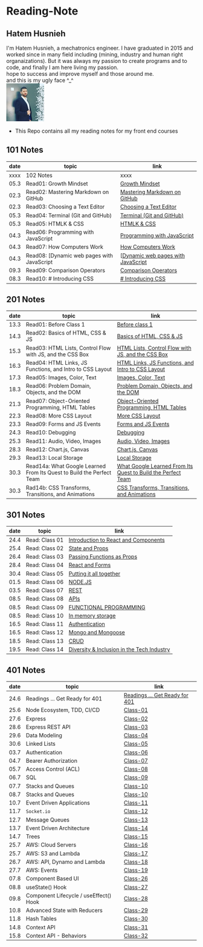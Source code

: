 # Reading-Note

## Hatem Husnieh

I'm Hatem Husnieh, a mechatronics engineer. I have graduated in 2015 and worked since in many field including (mining, industry and human right organaizations). But it was always my passion to create programs and to code, and finally I am here living my passion.  
hope to success and improve myself and those around me.  
and this is my ugly face ^\_^  
![Me !!!](./imgs/me.jpg)

- This Repo contains all my reading notes for my front end courses

## 101 Notes

| date | topic | link |
| --- | --- | --- |
| xxxx | 102 Notes | xxxx |
| 05.3 | Read01: Growth Mindset | [Growth Mindset](https://hatemhusnieh.github.io/Reading-Note/read0) |
| 02.3 | Read02: Mastering Markdown on GitHub | [Mastering Markdown on GitHub](https://hatemhusnieh.github.io/Reading-Note/read01) |
| 02.3 | Read03: Choosing a Text Editor | [Choosing a Text Editor](https://hatemhusnieh.github.io/Reading-Note/read02) |
| 05.3 | Read04: Terminal (Git and GitHub) | [Terminal (Git and GitHub)](https://hatemhusnieh.github.io/Reading-Note/read03) |
| 05.3 | Read05: HTMLK & CSS | [HTMLK & CSS](https://hatemhusnieh.github.io/Reading-Note/read04) |
| 04.3 | Read06: Programming with JavaScript | [Programming with JavaScript](https://hatemhusnieh.github.io/Reading-Note/Programming%20with%20JavaScript) |
| 04.3 | Read07: How Computers Work | [How Computers Work](https://hatemhusnieh.github.io/Reading-Note/How-Computers-Work) |
| 04.3 | Read08: [Dynamic web pages with JavaScript | [[Dynamic web pages with JavaScript](https://hatemhusnieh.github.io/Reading-Note/Daynamic.web.pages) |
| 09.3 | Read09: Comparison Operators | [Comparison Operators](https://hatemhusnieh.github.io/Reading-Note/Comparision-Operators) |
| 08.3 | Read10: # Introducing CSS | [# Introducing CSS](https://hatemhusnieh.github.io/Reading-Note/CSS) |

## 201 Notes

| date | topic | link |
| --- | --- | --- |
| 13.3 | Read01: Before Class 1 | [Before class 1](https://hatemhusnieh.github.io/Reading-Notes/class-01) |
| 14.3 | Read02: Basics of HTML, CSS & JS | [Basics of HTML, CSS & JS](https://hatemhusnieh.github.io/Reading-Notes/class-02) |
| 15.3 | Read03: HTML Lists, Control Flow with JS, and the CSS Box | [HTML Lists, Control Flow with JS, and the CSS Box](https://hatemhusnieh.github.io/Reading-Notes/class-03) |
| 16.3 | Read04: HTML Links, JS Functions, and Intro to CSS Layout | [HTML Links, JS Functions, and Intro to CSS Layout](https://hatemhusnieh.github.io/Reading-Notes/class-04) |
| 17.3 | Read05: Images, Color, Text | [Images, Color, Text](https://hatemhusnieh.github.io/Reading-Notes/class-05) |
| 18.3 | Read06: Problem Domain, Objects, and the DOM | [Problem Domain, Objects, and the DOM](https://hatemhusnieh.github.io/Reading-Notes/class-06) |
| 21.3 | Read07: Object-Oriented Programming, HTML Tables | [Object-Oriented Programming, HTML Tables](https://hatemhusnieh.github.io/Reading-Notes/class-07) |
| 22.3 | Read08: More CSS Layout | [More CSS Layout](https://hatemhusnieh.github.io/Reading-Notes/class-08) |
| 23.3 | Read09: Forms and JS Events | [Forms and JS Events](https://hatemhusnieh.github.io/Reading-Notes/class-09) |
| 24.3 | Read10: Debugging | [Debugging](https://hatemhusnieh.github.io/Reading-Notes/class-10) |
| 25.3 | Read11: Audio, Video, Images | [Audio, Video, Images](https://hatemhusnieh.github.io/Reading-Notes/class-11) |
| 28.3 | Read12: Chart.js, Canvas | [Chart.js, Canvas](https://hatemhusnieh.github.io/Reading-Notes/class-12) |
| 29.3 | Read13: Local Storage | [Local Storage](https://hatemhusnieh.github.io/Reading-Notes/class-13) |
| 30.3 | Read14a: What Google Learned From Its Quest to Build the Perfect Team | [What Google Learned From Its Quest to Build the Perfect Team](https://hatemhusnieh.github.io/Reading-Notes/class-14a) |
| 30.3 | Rad14b: CSS Transforms, Transitions, and Animations | [CSS Transforms, Transitions, and Animations](https://hatemhusnieh.github.io/Reading-Notes/class-14b) |

## 301 Notes

| date | topic          | link                                                                                                    |
| ---- | -------------- | ------------------------------------------------------------------------------------------------------- |
| 24.4 | Read: Class 01 | [Introduction to React and Components](https://hatemhusnieh.github.io/Reading-Notes/Class-301.1)        |
| 25.4 | Read: Class 02 | [State and Props](https://hatemhusnieh.github.io/Reading-Notes/class-301-02)                            |
| 26.4 | Read: Class 03 | [Passing Functions as Props](https://hatemhusnieh.github.io/Reading-Notes/class-301-03)                 |
| 28.4 | Read: Class 04 | [React and Forms](https://hatemhusnieh.github.io/Reading-Notes/class-301-04)                            |
| 30.4 | Read: Class 05 | [Putting it all together](https://hatemhusnieh.github.io/Reading-Notes/class-301-05)                    |
| 01.5 | Read: Class 06 | [NODE.JS](https://hatemhusnieh.github.io/Reading-Notes/class-301-06)                                    |
| 03.5 | Read: Class 07 | [REST](https://hatemhusnieh.github.io/Reading-Notes/class-301-07)                                       |
| 08.5 | Read: Class 08 | [APIs](https://hatemhusnieh.github.io/Reading-Notes/class-301-08)                                       |
| 08.5 | Read: Class 09 | [FUNCTIONAL PROGRAMMING](https://hatemhusnieh.github.io/Reading-Notes/class-301-09)                     |
| 08.5 | Read: Class 10 | [In memory storage](https://hatemhusnieh.github.io/Reading-Notes/class-301-10)                          |
| 16.5 | Read: Class 11 | [Authentication](https://hatemhusnieh.github.io/Reading-Notes/class-301-11)                             |
| 16.5 | Read: Class 12 | [Mongo and Mongoose](https://hatemhusnieh.github.io/Reading-Notes/class-301-12)                         |
| 18.5 | Read: Class 13 | [CRUD](https://hatemhusnieh.github.io/Reading-Notes/class-301-13)                                       |
| 19.5 | Read: Class 14 | [Diversity & Inclusion in the Tech Industry](https://hatemhusnieh.github.io/Reading-Notes/class-301-14) |

## 401 Notes

| date | topic                                  | link                                                                                    |
| ---- | -------------------------------------- | --------------------------------------------------------------------------------------- |
| 24.6 | Readings ... Get Ready for 401         | [Readings ... Get Ready for 401](https://hatemhusnieh.github.io/Reading-Notes/prep-401) |
| 25.6 | Node Ecosystem, TDD, CI/CD             | [Class-01](https://hatemhusnieh.github.io/Reading-Notes/class-401-01)                   |
| 27.6 | Express                                | [Class-02](https://hatemhusnieh.github.io/Reading-Notes/class-401-02)                   |
| 28.6 | Express REST API                       | [Class-03](https://hatemhusnieh.github.io/Reading-Notes/class-401-03)                   |
| 29.6 | Data Modeling                          | [Class-04](https://hatemhusnieh.github.io/Reading-Notes/class-401-04)                   |
| 30.6 | Linked Lists                           | [Class-05](https://hatemhusnieh.github.io/Reading-Notes/class-401-05)                   |
| 03.7 | Authentication                         | [Class-06](https://hatemhusnieh.github.io/Reading-Notes/class-401-06)                   |
| 04.7 | Bearer Authorization                   | [Class-07](https://hatemhusnieh.github.io/Reading-Notes/class-401-07)                   |
| 05.7 | Access Control (ACL)                   | [Class-08](https://hatemhusnieh.github.io/Reading-Notes/class-401-08)                   |
| 06.7 | SQL                                    | [Class-09](https://hatemhusnieh.github.io/Reading-Notes/class-401-09)                   |
| 07.7 | Stacks and Queues                      | [Class-10](https://hatemhusnieh.github.io/Reading-Notes/class-401-10)                   |
| 08.7 | Stacks and Queues                      | [Class-10](https://hatemhusnieh.github.io/Reading-Notes/class-401-11)                   |
| 10.7 | Event Driven Applications              | [Class-11](https://hatemhusnieh.github.io/Reading-Notes/class-401-12)                   |
| 11.7 | `Socket.io`                            | [Class-12](https://hatemhusnieh.github.io/Reading-Notes/class-401-12)                   |
| 12.7 | Message Queues                         | [Class-13](https://hatemhusnieh.github.io/Reading-Notes/class-401-13)                   |
| 13.7 | Event Driven Architecture              | [Class-14](https://hatemhusnieh.github.io/Reading-Notes/class-401-14)                   |
| 14.7 | Trees                                  | [Class-15](https://hatemhusnieh.github.io/Reading-Notes/class-401-15)                   |
| 25.7 | AWS: Cloud Servers                     | [Class-16](https://hatemhusnieh.github.io/Reading-Notes/class-401-16)                   |
| 25.7 | AWS: S3 and Lambda                     | [Class-17](https://hatemhusnieh.github.io/Reading-Notes/class-401-17)                   |
| 26.7 | AWS: API, Dynamo and Lambda            | [Class-18](https://hatemhusnieh.github.io/Reading-Notes/class-401-18)                   |
| 27.7 | AWS: Events                            | [Class-19](https://hatemhusnieh.github.io/Reading-Notes/class-401-19)                   |
| 07.8 | Component Based UI                     | [Class-26](https://hatemhusnieh.github.io/Reading-Notes/class-401-26)                   |
| 08.8 | useState() Hook                        | [Class-27](https://hatemhusnieh.github.io/Reading-Notes/class-401-27)                   |
| 09.8 | Component Lifecycle / useEffect() Hook | [Class-28](https://hatemhusnieh.github.io/Reading-Notes/class-401-28)                   |
| 10.8 | Advanced State with Reducers           | [Class-29](https://hatemhusnieh.github.io/Reading-Notes/class-401-29)                   |
| 11.8 | Hash Tables                            | [Class-30](https://hatemhusnieh.github.io/Reading-Notes/class-401-30)                   |
| 14.8 | Context API                            | [Class-31](https://hatemhusnieh.github.io/Reading-Notes/class-401-31)                   |
| 15.8 | Context API - Behaviors                | [Class-32](https://hatemhusnieh.github.io/Reading-Notes/class-401-32)                   |
